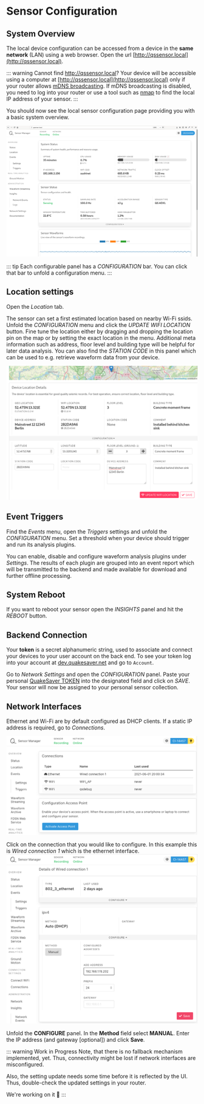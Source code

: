# Sensor Configuration

## System Overview

The local device configuration can be accessed from a device in the **same network** (LAN) using a web browser. Open the url [http://qssensor.local](http://qssensor.local).

::: warning Cannot find http://qssensor.local?
Your device will be accessible using a computer at [http://qssensor.local](http://qssensor.local) only if your router allows [mDNS broadcasting](https://en.wikipedia.org/wiki/Multicast_DNS). If mDNS broadcasting is disabled, you need to log into your router or use a tool such as [nmap](https://nmap.org/) to find the local IP address of your sensor.
:::

You should now see the local sensor configuration page providing you with a basic system overview.

![Device status](./status.png)

::: tip
Each configurable panel has a _CONFIGURATION_ bar. You can click that bar to unfold a configuration menu.
:::

## Location settings

Open the *Location* tab.

The sensor can set a first estimated location based on nearby Wi-Fi ssids. Unfold the _CONFIGURATION_ menu and click the _UPDATE WIFI LOCATION_ button. Fine tune the location either by dragging and dropping the location pin on the map or by setting the exact location in the menu. Additional meta information such as address, floor level and building type will be helpful for later data analysis. You can also find the _STATION CODE_ in this panel which can be used to e.g. retrieve waveform data from your device.

![Device status](./location.png)

## Event Triggers

Find the _Events_ menu, open the _Triggers_ settings and unfold the _CONFIGURATION_ menu. Set a threshold when your device should trigger and run its analysis plugins.

You can enable, disable and configure waveform analysis plugins under _Settings_. The results of each plugin are grouped into an event report which will be transmitted to the backend and made available for download and further offline processing.

## System Reboot

If you want to reboot your sensor open the _INSIGHTS_ panel and hit the _REBOOT_ button.

## Backend Connection

Your **token** is a secret alphanumeric string, used to associate and connect your devices to your user account on the back end. To see your token log into your account at [dev.quakesaver.net](https://dev.quakesaver.net) and go to `Account`.

Go to _Network Settings_ and open the _CONFIGURATION_ panel. Paste your personal [QuakeSaver TOKEN](./#quakesavertoken) into the designated field and click on _SAVE_. Your sensor will now be assigned to your personal sensor collection.

## Network Interfaces

Ethernet and Wi-Fi are by default configured as DHCP clients. If
a static IP address is required, go to _Connections_.

![Connections](./networking.png)

Click on the connection that you would like to configure. In this example this is *Wired connection 1* which is the ethernet interface.
![Static IP](./networking-eth.png)

Unfold the **CONFIGURE** panel.
In the **Method** field select **MANUAL**. Enter the IP address (and gateway [optional]) and click **Save**.

::: warning Work in Progress
Note, that there is no fallback mechanism implemented, yet. Thus, connectivity might be lost if network interfaces are misconfigured.

Also, the setting update needs some time before it is reflected by the UI. Thus, double-check the updated settings in your router.  

We're working on it :construction:
:::
